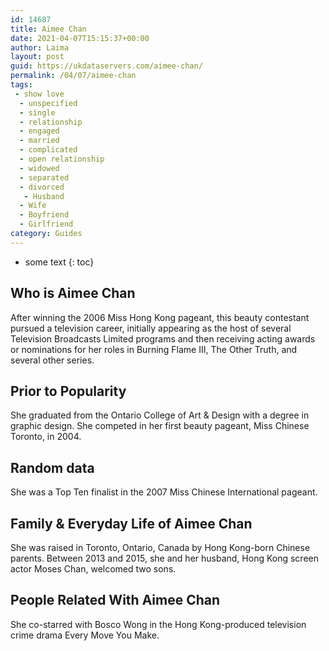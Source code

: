 ```yaml
---
id: 14687
title: Aimee Chan
date: 2021-04-07T15:15:37+00:00
author: Laima
layout: post
guid: https://ukdataservers.com/aimee-chan/
permalink: /04/07/aimee-chan
tags:
 - show love
  - unspecified
  - single
  - relationship
  - engaged
  - married
  - complicated
  - open relationship
  - widowed
  - separated
  - divorced
   - Husband
  - Wife
  - Boyfriend
  - Girlfriend
category: Guides
---
```


* some text
{: toc}


## Who is Aimee Chan
                  
                  
                  
After winning the 2006 Miss Hong Kong pageant, this beauty contestant pursued a television career, initially appearing as the host of several Television Broadcasts Limited programs and then receiving acting awards or nominations for her roles in Burning Flame III, The Other Truth, and several other series.
                  
              
            
              
            
                
                
                
## Prior to Popularity
                  
                  
                  
She graduated from the Ontario College of Art & Design with a degree in graphic design. She competed in her first beauty pageant, Miss Chinese Toronto, in 2004.
                  
              
            
              
            
                
                
                
## Random data
                  
                  
                  
She was a Top Ten finalist in the 2007 Miss Chinese International pageant.
                  
              
            
              
            
                
                
                
## Family & Everyday Life of Aimee Chan
                  
                  
                  
She was raised in Toronto, Ontario, Canada by Hong Kong-born Chinese parents. Between 2013 and 2015, she and her husband, Hong Kong screen actor Moses Chan, welcomed two sons.
                  
              
            
              
            
                
                
                
## People Related With Aimee Chan
                  
                  
                  
She co-starred with Bosco Wong in the Hong Kong-produced television crime drama Every Move You Make.
                  
              
            
              
            
                
              
            
              
              
            
            
              
            
          
          
          